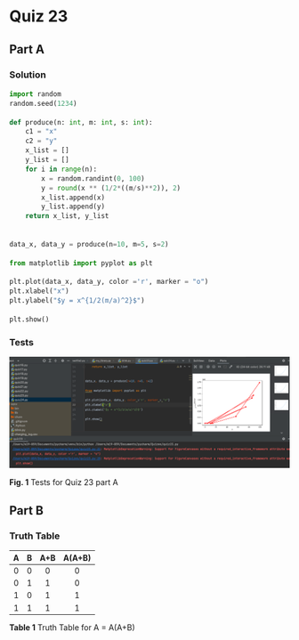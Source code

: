 # Quiz 23
## Part A
### Solution
```.py
import random
random.seed(1234)

def produce(n: int, m: int, s: int):
    c1 = "x"
    c2 = "y"
    x_list = []
    y_list = []
    for i in range(n):
        x = random.randint(0, 100)
        y = round(x ** (1/2*((m/s)**2)), 2)
        x_list.append(x)
        y_list.append(y)
    return x_list, y_list


data_x, data_y = produce(n=10, m=5, s=2)

from matplotlib import pyplot as plt

plt.plot(data_x, data_y, color ='r', marker = "o")
plt.xlabel("x")
plt.ylabel("$y = x^{1/2(m/a)^2}$")

plt.show()
```
### Tests
![](https://github.com/thumulakaru/Unit-2--repo/blob/main/Quizzes/Quiz_023_Tests.png)

**Fig. 1** Tests for Quiz 23 part A
## Part B
### Truth Table

| A | B | A+B | A(A+B) |
|:-:|:-:|:---:|:------:|
| 0 | 0 |  0  |    0   |
| 0 | 1 |  1  |    0   |
| 1 | 0 |  1  |    1   |
| 1 | 1 |  1  |    1   |

**Table 1** Truth Table for A = A(A+B)
